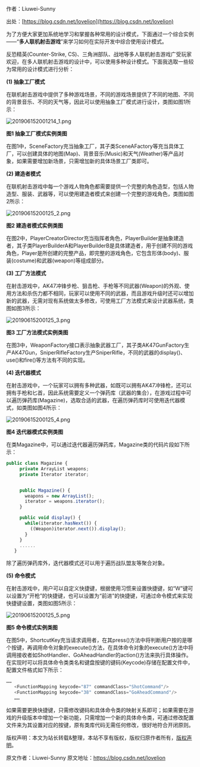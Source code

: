 

  
作者：Liuwei-Sunny

出处：[https://blog.csdn.net/lovelion](https://blog.csdn.net/lovelion)

为了方便大家更加系统地学习和掌握各种常用的设计模式，下面通过一个综合实例——“**多人联机射击游戏**”来学习如何在实际开发中综合使用设计模式。

反恐精英(Counter-Strike, CS)、三角洲部队、战地等多人联机射击游戏广受玩家欢迎，在多人联机射击游戏的设计中，可以使用多种设计模式。下面我选取一些较为常用的设计模式进行分析：

**(1) 抽象工厂模式**

在联机射击游戏中提供了多种游戏场景，不同的游戏场景提供了不同的地图、不同的背景音乐、不同的天气等，因此可以使用抽象工厂模式进行设计，类图如图1所示：

![201906152001214_1.png](https://gitee.com/hezhiyuan007/java-study/raw/master/images/DesignMode2/2f200331-878a-4a85-8340-a5ebc3edc510.png)

**图1 抽象工厂模式实例类图**

在图1中，SceneFactory充当抽象工厂，其子类SceneAFactory等充当具体工厂，可以创建具体的地图(Map)、背景音乐(Music)和天气(Weather)等产品对象，如果需要增加新场景，只需增加新的具体场景工厂类即可。

**(2) 建造者模式**

在联机射击游戏中每一个游戏人物角色都需要提供一个完整的角色造型，包括人物造型、服装、武器等，可以使用建造者模式来创建一个完整的游戏角色，类图如图2所示：

![20190615200125_2.png](https://gitee.com/hezhiyuan007/java-study/raw/master/images/DesignMode2/b6c7d76d-1f27-42cb-9cab-f4e265c0503b.png)

**图2 建造者模式实例类图**

在图2中，PlayerCreatorDirector充当指挥者角色，PlayerBuilder是抽象建造者，其子类PlayerBuilderA和PlayerBuilderB是具体建造者，用于创建不同的游戏角色，Player是所创建的完整产品，即完整的游戏角色，它包含形体(body)、服装(costume)和武器(weapon)等组成部分。

**(3) 工厂方法模式**

在射击游戏中，AK47冲锋步枪、狙击枪、手枪等不同武器(Weapon)的外观、使用方法和杀伤力都不相同，玩家可以使用不同的武器，而且游戏升级时还可以增加新的武器，无需对现有系统做太多修改，可使用工厂方法模式来设计武器系统，类图如图3所示：

![20190615200125_3.png](https://gitee.com/hezhiyuan007/java-study/raw/master/images/DesignMode2/48aad2cc-0e84-4d26-9ec3-6da21355a635.png)

**图3 工厂方法模式实例类图**

在图3中，WeaponFactory接口表示抽象武器工厂，其子类AK47GunFactory生产AK47Gun，SniperRifleFactory生产SniperRifle，不同的武器的display()、use()和fire()等方法有不同的实现。

**(4) 迭代器模式**

在射击游戏中，一个玩家可以拥有多种武器，如既可以拥有AK47冲锋枪，还可以拥有手枪和匕首，因此系统需要定义一个弹药库（武器的集合），在游戏过程中可以遍历弹药库(Magazine)，选取合适的武器，在遍历弹药库时可使用迭代器模式，如类图如图4所示：

![20190615200125_4.png](https://gitee.com/hezhiyuan007/java-study/raw/master/images/DesignMode2/6e866b02-19b8-432c-ac34-bd8d089260b5.png)

**图4 迭代器模式实例类图**

在类Magazine中，可以通过迭代器遍历弹药库，Magazine类的代码片段如下所示：

```js 
public class Magazine {
     private ArrayList weapons;
     private Iterator iterator;


     public Magazine() {
       weapons = new ArrayList();
       iterator = weapons.iterator();
     }

     public void display() {
       while(iterator.hasNext()) {
         ((Weapon)iterator.next()).display();
       }
     }
     ......
   }
```

除了遍历弹药库外，迭代器模式还可以用于遍历战队盟友等聚合对象。

**(5) 命令模式**

在射击游戏中，用户可以自定义快捷键，根据使用习惯来设置快捷键，如“W”键可以设置为“开枪”的快捷键，也可以设置为“前进”的快捷键，可通过命令模式来实现快捷键设置，类图如图5所示：

![20190615200125_5.png](https://gitee.com/hezhiyuan007/java-study/raw/master/images/DesignMode2/72756d8c-cbec-48ae-9ee5-54c46c7becfb.png)

**图5 命令模式实例类图**

在图5中，ShortcutKey充当请求调用者，在其press()方法中将判断用户按的是哪个按键，再调用命令对象的execute()方法，在具体命令对象的execute()方法中将调用接收者如ShotHandler、GoAheadHandler的action()方法来执行具体操作。在实现时可以将具体命令类类名和键盘按键的键码(Keycode)存储在配置文件中，配置文件格式如下所示：

```js 
……
   <FunctionMapping keycode="87" commandClass="ShotCommand"/>
   <FunctionMapping keycode="38" commandClass="GoAheadCommand"/>
   ……
```

如果需要更换快捷键，只需修改键码和具体命令类的映射关系即可；如果需要在游戏的升级版本中增加一个新功能，只需增加一个新的具体命令类，可通过修改配置文件来为其设置对应的按键，原有类库代码无需任何修改，很好地符合开闭原则。

版权声明：本文为站长转载&整理，本站不享有版权，版权归原作者所有，[版权声明](https://gitee.com/hezhiyuan007/java-notes/raw/master/disclaimer.md)。




原文作者：Liuwei-Sunny 原文地址：https://blog.csdn.net/lovelion